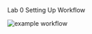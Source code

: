 Lab 0 Setting Up Workflow

![example workflow](https://github.com/tgnielse1145/lab0/actions/workflows/main.yml/badge.svg)

